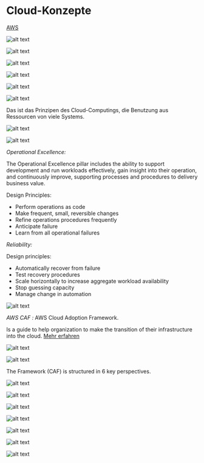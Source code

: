 # Cloud-Konzepte

[AWS](https://us-east-2.console.aws.amazon.com/console/home?region=us-east-2)

![alt text](image-1.png)

![alt text](image-2.png)

![alt text](image-3.png)

![alt text](image-4.png)

![alt text](image-5.png)

![alt text](image-6.png)

Das ist das Prinzipen des Cloud-Computings, die Benutzung aus Ressourcen von viele Systems.

![alt text](image-7.png)

![alt text](image-8.png)

*Operational Excellence:*

The Operational Excellence pillar includes the ability to support development and run workloads
effectively, gain insight into their operation, and continuously improve, supporting processes and
procedures to delivery business value.

Design Principles:
- Perform operations as code
- Make frequent, small, reversible changes
- Refine operations procedures frequently
- Anticipate failure
- Learn from all operational failures


*Reliability:*

Design principles:
- Automatically recover from failure
- Test recovery procedures
- Scale horizontally to increase aggregate workload availability
- Stop guessing capacity
- Manage change in automation

![alt text](image-12.png)

*AWS CAF :* AWS Cloud Adoption Framework.

Is a guide to help organization to make the transition of their infrastructure into the cloud.
[Mehr erfahren](https://aws.amazon.com/cloud-adoption-framework/)

![alt text](image-10.png)

![alt text](image-11.png)

The Framework (CAF) is structured in 6 key perspectives.

![alt text](image-13.png)

![alt text](image-14.png)

![alt text](image-15.png)

![alt text](image-16.png)

![alt text](image-17.png)

![alt text](image-18.png)

![alt text](image-19.png)

